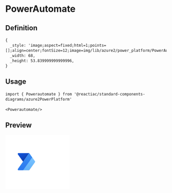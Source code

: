 # PowerAutomate

## Definition

```
{
  _style: 'image;aspect=fixed;html=1;points=[];align=center;fontSize=12;image=img/lib/azure2/power_platform/PowerAutomate.svg;strokeColor=none;',
  _width: 68,
  _height: 53.839999999999996,
}
```

## Usage

```
import { Powerautomate } from '@reactiac/standard-components-diagrams/azure2PowerPlatform'

<Powerautomate/>
```

## Preview

<img src="./powerautomate.png" width="200"/>
